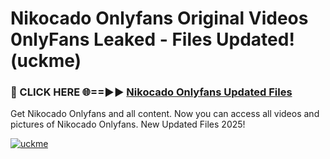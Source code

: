 # Nikocado Onlyfans Original Videos 0nlyFans Leaked - Files Updated! (uckme)

<h3>🔴 CLICK HERE 🌐==►► <a href="https://tinyurl.com/brd5kh86" rel="nofollow">Nikocado Onlyfans Updated Files</a></h3>

Get Nikocado Onlyfans and all content. Now you can access all videos and pictures of Nikocado Onlyfans. New Updated Files 2025!

[![uckme](https://i.imgur.com/K7sEzmb.gif)](https://tinyurl.com/brd5kh86)
